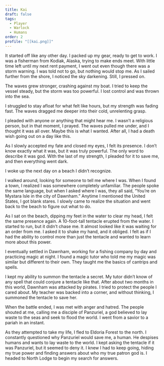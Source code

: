 ```yaml
---
title: Kai
draft: false
tags:
  - Player
  - Warlock
  - Humans
order: 2
profile: "[[kai.png]]"
---
```


It started off like any other day. I packed up my gear, ready to get to work. I was a fisherman from Kodiak, Alaska, trying to make ends meet. With little time left until my next rent payment, I went out even though there was a storm warning. I was told not to go, but nothing would stop me. As I sailed further from the shore, I noticed the sky darkening. Still, I pressed on.

The waves grew stronger, crashing against my boat. I tried to keep the vessel steady, but the storm was too powerful. I lost control and was thrown into the sea.

I struggled to stay afloat for what felt like hours, but my strength was fading fast. The waves dragged me deeper into their cold, unrelenting grasp.

I pleaded with anyone or anything that might hear me. I wasn’t a religious person, but in that moment, I prayed. The waves pulled me under, and I thought it was all over. Maybe this is what I wanted. After all, I had a death wish going out on a day like this.

As I slowly accepted my fate and closed my eyes, I felt its presence. I don’t know exactly what it was, but it was truly powerful. The only word to describe it was god. With the last of my strength, I pleaded for it to save me, and then everything went dark.

I woke up the next day on a beach I didn’t recognize.

I walked around, looking for someone to tell me where I was. When I found a town, I realized I was somewhere completely unfamiliar. The people spoke the same language, but when I asked where I was, they all said, “You’re on Mystara Isle in the city of Dawnham.” Anytime I mentioned the United States, I got blank stares. I slowly came to realize the situation and went back to the beach to figure out what to do.

As I sat on the beach, dipping my feet in the water to clear my head, I felt the same presence again. A 10-foot-tall tentacle erupted from the water. I started to run, but it didn’t chase me. It almost looked like it was waiting for an order from me. I asked it to shake my hand, and it obliged. I felt as if I had the ability to control more than just the tentacle and wanted to learn more about this power.

I eventually settled in Dawnham, working for a fishing company by day and practicing magic at night. I found a magic tutor who told me my magic was similar but different to their own. They taught me the basics of cantrips and spells.

I kept my ability to summon the tentacle a secret. My tutor didn’t know of any spell that could conjure a tentacle like that. After about two months in this world, Dawnham was attacked by pirates. I tried to protect the people I cared about. My teacher was backed into a corner, and without thinking, I summoned the tentacle to save her.

When the battle ended, I was met with anger and hatred. The people shouted at me, calling me a disciple of Panzuriel, a god believed to lay waste to the seas and seek to flood the world. I went from a savior to a pariah in an instant.

As they attempted to take my life, I fled to Eldoria Forest to the north. I constantly questioned why Panzuriel would save me, a human. He despises humans and wants to lay waste to the world. I kept asking the tentacle if it was Panzuriel, but it seemed to deny it. I knew I had to keep going, hiding my true power and finding answers about who my true patron god is. I headed to North Lodge to begin my search for answers.
